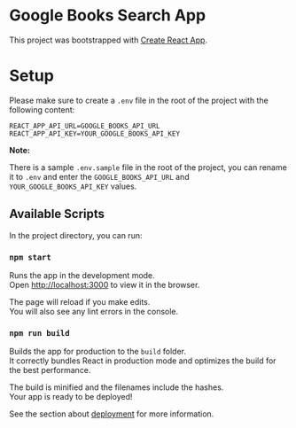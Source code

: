 # Google Books Search App

This project was bootstrapped with [Create React App](https://github.com/facebook/create-react-app).

# Setup

Please make sure to create a `.env` file in the root of the project with the following content:

```
REACT_APP_API_URL=GOOGLE_BOOKS_API_URL
REACT_APP_API_KEY=YOUR_GOOGLE_BOOKS_API_KEY
```

**Note:**

There is a sample `.env.sample` file in the root of the project, you can rename it to `.env` and enter the `GOOGLE_BOOKS_API_URL` and `YOUR_GOOGLE_BOOKS_API_KEY` values.

## Available Scripts

In the project directory, you can run:

### `npm start`

Runs the app in the development mode.\
Open [http://localhost:3000](http://localhost:3000) to view it in the browser.

The page will reload if you make edits.\
You will also see any lint errors in the console.

### `npm run build`

Builds the app for production to the `build` folder.\
It correctly bundles React in production mode and optimizes the build for the best performance.

The build is minified and the filenames include the hashes.\
Your app is ready to be deployed!

See the section about [deployment](https://facebook.github.io/create-react-app/docs/deployment) for more information.

